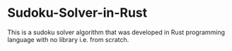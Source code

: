 # Sudoku-Solver-in-Rust
This is a sudoku solver algorithm that was developed in Rust programming language with no library i.e. from scratch.
